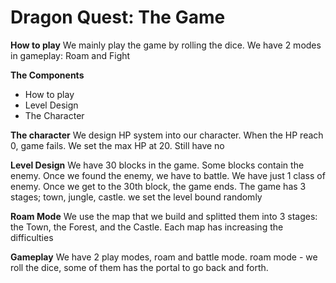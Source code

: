 # Dragon Quest: The Game

**How to play**
We mainly play the game by rolling the dice.
We have 2 modes in gameplay: Roam and Fight


**The Components**
- How to play
- Level Design
- The Character





**The character**
We design HP system into our character.
When the HP reach 0, game fails.
We set the max HP at 20.
Still have no 

**Level Design**
We have 30 blocks in the game.
Some blocks contain the enemy.
Once we found the enemy, we have to battle.
We have just 1 class of enemy.
Once we get to the 30th block, the game ends.
The game has 3 stages; town, jungle, castle.
we set the level bound randomly



**Roam Mode**
We use the map that we build and splitted them into 3 stages: the Town, the Forest, and the Castle.
Each map has increasing the difficulties



**Gameplay**
We have 2 play modes, roam and battle mode.
roam mode - we roll the dice, some of them has the portal to go back and forth.

